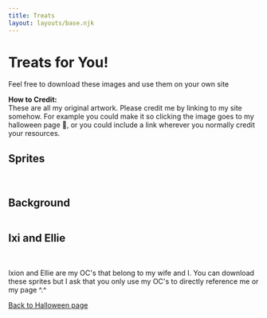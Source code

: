 ```yaml
---
title: Treats
layout: layouts/base.njk
---
```


# Treats for You!

Feel free to download these images and use them on your own site

<b>How to Credit:</b><br>These are all my original artwork. Please credit me by linking to my site somehow. For example you could make it so clicking the image goes to my halloween page 🎃, or you could include a link wherever you normally credit your resources.

## Sprites

<img src="/images/share/ghost.gif" alt="">
<img src="/images/share/candy-spin.gif" alt="">
<img src="/images/share/pumpkin1.png" alt="">
<img src="/images/share/pumpkin2.png" alt="">
<img src="/images/share/pumpkin3.png" alt="">
<img src="/images/share/tombstone1.png" alt="">
<img src="/images/share/tombstone2.png" alt="">
<img src="/images/share/tombstone3.png" alt="">
<img src="/images/share/zombie.gif" alt="">
<img src="/images/share/skeleton.gif" alt="">
<img src="/images/share/bat.gif" alt="">
<img src="/images/share/flag-halloween.gif" alt="">
<img src="/images/share/flag-checkpoint.gif" alt="">
<img src="/images/share/flag-finish.gif" alt="">

## Background

<img src="/images/share/graveyard-background.png" alt="">

## Ixi and Ellie

<img src="/images/share/ellie-halloween-wave.gif" alt="">
<img src="/images/share/ixi-halloween-wave.gif" alt="">
<img src="/images/share/ellie-halloween-dance.gif" alt="">
<img src="/images/share/ixi-halloween-dance.gif" alt="">

Ixion and Ellie are my OC's that belong to my wife and I. You can download these sprites but I ask that you only use my OC's to directly reference me or my page ^.^

[Back to Halloween page](/events/2024/halloween/)
